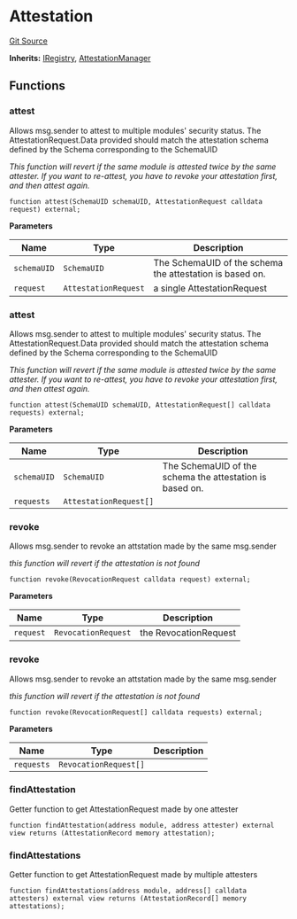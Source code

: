 # Attestation
[Git Source](https://github.com/rhinestonewtf/registry/blob/350cdd9001705a91cd42a82c8ee3e0cd055714e5/src/core/Attestation.sol)

**Inherits:**
[IRegistry](/src/IRegistry.sol/interface.IRegistry.md), [AttestationManager](/src/core/AttestationManager.sol/abstract.AttestationManager.md)


## Functions
### attest

Allows msg.sender to attest to multiple modules' security status.
The AttestationRequest.Data provided should match the attestation
schema defined by the Schema corresponding to the SchemaUID

*This function will revert if the same module is attested twice by the same attester.
If you want to re-attest, you have to revoke your attestation first, and then attest again.*


```solidity
function attest(SchemaUID schemaUID, AttestationRequest calldata request) external;
```
**Parameters**

|Name|Type|Description|
|----|----|-----------|
|`schemaUID`|`SchemaUID`|The SchemaUID of the schema the attestation is based on.|
|`request`|`AttestationRequest`|a single AttestationRequest|


### attest

Allows msg.sender to attest to multiple modules' security status.
The AttestationRequest.Data provided should match the attestation
schema defined by the Schema corresponding to the SchemaUID

*This function will revert if the same module is attested twice by the same attester.
If you want to re-attest, you have to revoke your attestation first, and then attest again.*


```solidity
function attest(SchemaUID schemaUID, AttestationRequest[] calldata requests) external;
```
**Parameters**

|Name|Type|Description|
|----|----|-----------|
|`schemaUID`|`SchemaUID`|The SchemaUID of the schema the attestation is based on.|
|`requests`|`AttestationRequest[]`||


### revoke

Allows msg.sender to revoke an attstation made by the same msg.sender

*this function will revert if the attestation is not found*


```solidity
function revoke(RevocationRequest calldata request) external;
```
**Parameters**

|Name|Type|Description|
|----|----|-----------|
|`request`|`RevocationRequest`| the RevocationRequest|


### revoke

Allows msg.sender to revoke an attstation made by the same msg.sender

*this function will revert if the attestation is not found*


```solidity
function revoke(RevocationRequest[] calldata requests) external;
```
**Parameters**

|Name|Type|Description|
|----|----|-----------|
|`requests`|`RevocationRequest[]`||


### findAttestation

Getter function to get AttestationRequest made by one attester


```solidity
function findAttestation(address module, address attester) external view returns (AttestationRecord memory attestation);
```

### findAttestations

Getter function to get AttestationRequest made by multiple attesters


```solidity
function findAttestations(address module, address[] calldata attesters) external view returns (AttestationRecord[] memory attestations);
```

